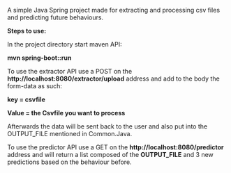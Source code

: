 A simple Java Spring project made for extracting and processing csv files and predicting future behaviours.

**Steps to use:**

In the project directory start maven API:

**mvn spring-boot::run**

To use the extractor API use a POST on the **http://localhost:8080/extractor/upload** address and add to the body the form-data as such:

**key = csvfile**

**Value = the Csvfile you want to process**

Afterwards the data will be sent back to the user and also put into the OUTPUT_FILE mentioned in Common.Java.

To use the predictor API use a GET on the **http://localhost:8080/predictor** address and will return a list composed of the **OUTPUT_FILE** and 3 new predictions based on the behaviour before.
